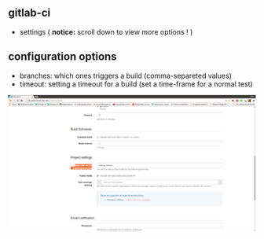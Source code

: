 gitlab-ci
----
- settings ( **notice:** scroll down to view more options ! )

configuration options
----
- branches: which ones triggers a build (comma-separeted values)
- timeout:  setting a timeout for a build (set a time-frame for a normal test)

![branches](branches.png)